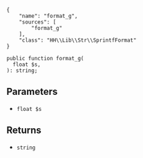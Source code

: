 ``` yamlmeta
{
    "name": "format_g",
    "sources": [
        "format_g"
    ],
    "class": "HH\\Lib\\Str\\SprintfFormat"
}
```




``` Hack
public function format_g(
  float $s,
): string;
```




## Parameters




+ ` float $s `




## Returns




* ` string `
<!-- HHAPIDOC -->
